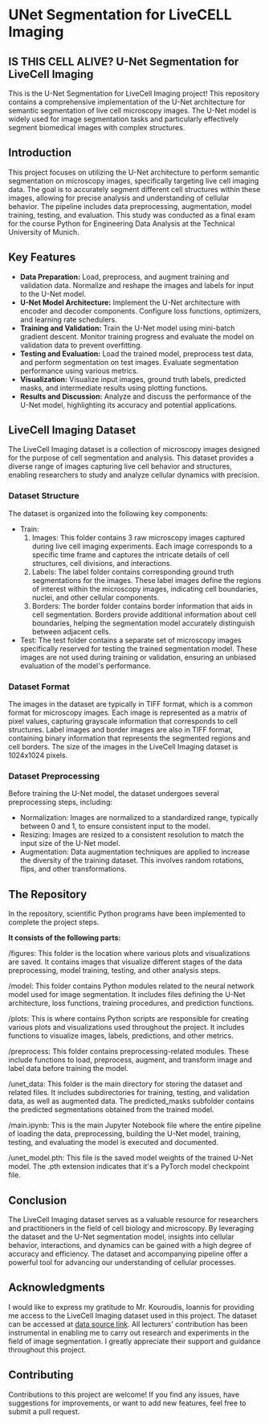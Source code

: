 # UNet Segmentation for LiveCELL Imaging
## IS THIS CELL ALIVE? U-Net Segmentation for LiveCell Imaging
This is the U-Net Segmentation for LiveCell Imaging project! This repository contains a comprehensive implementation of the U-Net architecture for semantic segmentation of live cell microscopy images. The U-Net model is widely used for image segmentation tasks and particularly effectively segment biomedical images with complex structures.

## Introduction
This project focuses on utilizing the U-Net architecture to perform semantic segmentation on microscopy images, specifically targeting live cell imaging data. The goal is to accurately segment different cell structures within these images, allowing for precise analysis and understanding of cellular behavior. The pipeline includes data preprocessing, augmentation, model training, testing, and evaluation.
This study was conducted as a final exam for the course Python for Engineering Data Analysis at the Technical University of Munich.

## Key Features
- **Data Preparation:** Load, preprocess, and augment training and validation data. Normalize and reshape the images and labels for input to the U-Net model.
- **U-Net Model Architecture:** Implement the U-Net architecture with encoder and decoder components. Configure loss functions, optimizers, and learning rate schedulers.
- **Training and Validation:** Train the U-Net model using mini-batch gradient descent. Monitor training progress and evaluate the model on validation data to prevent overfitting.
- **Testing and Evaluation:** Load the trained model, preprocess test data, and perform segmentation on test images. Evaluate segmentation performance using various metrics.
- **Visualization:** Visualize input images, ground truth labels, predicted masks, and intermediate results using plotting functions.
- **Results and Discussion:** Analyze and discuss the performance of the U-Net model, highlighting its accuracy and potential applications.

## LiveCell Imaging Dataset
The LiveCell Imaging dataset is a collection of microscopy images designed for the purpose of cell segmentation and analysis. This dataset provides a diverse range of images capturing live cell behavior and structures, enabling researchers to study and analyze cellular dynamics with precision.

### Dataset Structure
The dataset is organized into the following key components:
* Train:
  1. Images: This folder contains 3 raw microscopy images captured during live cell imaging experiments. Each image corresponds to a specific time frame and captures the intricate details of cell structures, cell divisions, and interactions.
  2. Labels: The label folder contains corresponding ground truth segmentations for the images. These label images define the regions of interest within the microscopy images, indicating cell boundaries, nuclei, and other cellular components.
  3. Borders: The border folder contains border information that aids in cell segmentation. Borders provide additional information about cell boundaries, helping the segmentation model accurately distinguish between adjacent cells.
* Test:
The test folder contains a separate set of microscopy images specifically reserved for testing the trained segmentation model. These images are not used during training or validation, ensuring an unbiased evaluation of the model's performance.

### Dataset Format
The images in the dataset are typically in TIFF format, which is a common format for microscopy images. Each image is represented as a matrix of pixel values, capturing grayscale information that corresponds to cell structures. Label images and border images are also in TIFF format, containing binary information that represents the segmented regions and cell borders. The size of the images in the LiveCell Imaging dataset is 1024x1024 pixels. 

### Dataset Preprocessing
Before training the U-Net model, the dataset undergoes several preprocessing steps, including:
- Normalization: Images are normalized to a standardized range, typically between 0 and 1, to ensure consistent input to the model.
- Resizing: Images are resized to a consistent resolution to match the input size of the U-Net model.
- Augmentation: Data augmentation techniques are applied to increase the diversity of the training dataset. This involves random rotations, flips, and other transformations.

## The Repository
In the repository, scientific Python programs have been implemented to complete the project steps.

**It consists of the following parts:**

/figures: This folder is the location where various plots and visualizations are saved. It contains images that visualize different stages of the data preprocessing, model training, testing, and other analysis steps. 

/model: This folder contains Python modules related to the neural network model used for image segmentation. It includes files defining the U-Net architecture, loss functions, training procedures, and prediction functions.

/plots: This is where contains Python scripts are responsible for creating various plots and visualizations used throughout the project. It includes functions to visualize images, labels, predictions, and other metrics.

/preprocess: This folder contains preprocessing-related modules. These include functions to load, preprocess, augment, and transform image and label data before training the model.

/unet_data: This folder is the main directory for storing the dataset and related files. It includes subdirectories for training, testing, and validation data, as well as augmented data. The predicted_masks subfolder contains the predicted 
segmentations obtained from the trained model.

/main.ipynb: This is the main Jupyter Notebook file where the entire pipeline of loading the data, preprocessing, building the U-Net model, training, testing, and evaluating the model is executed and documented.

/unet_model.pth: This file is the saved model weights of the trained U-Net model. The .pth extension indicates that it's a PyTorch model checkpoint file.

## Conclusion
The LiveCell Imaging dataset serves as a valuable resource for researchers and practitioners in the field of cell biology and microscopy. By leveraging the dataset and the U-Net segmentation model, insights into cellular behavior, interactions, and dynamics can be gained with a high degree of accuracy and efficiency. The dataset and accompanying pipeline offer a powerful tool for advancing our understanding of cellular processes.

## Acknowledgments
I would like to express my gratitude to Mr. Kouroudis, Ioannis for providing me access to the LiveCell Imaging dataset used in this project. The dataset can be accessed at [data source link](https://mega.nz/folder/G9hT3SRY#He6hD4SiU3g1bMFxgsbTDw). All lecturers' contribution has been instrumental in enabling me to carry out research and experiments in the field of image segmentation. I greatly appreciate their support and guidance throughout this project.

## Contributing
Contributions to this project are welcome! If you find any issues, have suggestions for improvements, or want to add new features, feel free to submit a pull request.


